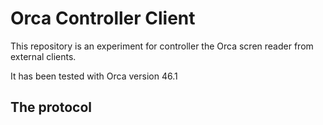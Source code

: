 # Orca Controller Client

This repository is an experiment for controller the Orca scren reader from external clients. 

It has been tested with Orca version 46.1 

## The protocol


